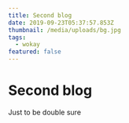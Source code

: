 ```yaml
---
title: Second blog
date: 2019-09-23T05:37:57.853Z
thumbnail: /media/uploads/bg.jpg
tags:
  - wokay
featured: false
---
```

# Second blog

Just to be double sure
